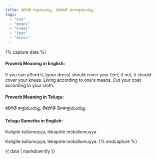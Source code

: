```yaml
---
title: కలిగితే కాళ్లుముయ్య, లేకపోతే మోకాళ్లుముయ్య.
tags:
  - "one"
  - "means"
  - "knees"
  - "feet"
  - "dress"
---
```


{% capture data %}
#### Proverb Meaning in English:
If you can afford it, [your dress] should cover your feet; if not, it should cover your knees.
Living according to one's means.
Cut your coat according Io your cloth.

#### Proverb Meaning in Telugu:
కలిగితే కాళ్లుముయ్య, లేకపోతే మోకాళ్లుముయ్య.

#### Telugu Sametha in English:
Kaligitē kāḷlumuyya, lēkapōtē mōkāḷlumuyya.

Kaligite kallumuyya, lekapote mokallumuyya.
{% endcapture %}

{{ data | markdownify }}

